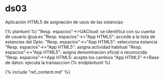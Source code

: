 # ds03

Aplicación HTML5 de asignación de usos de las estancias

{% plantuml %}
"Resp. espacios"->>UACloud: se identifica con su cuenta de usuario @ua.es
"Resp. espacios"->>"App HTML5": accede a la lista de estancias del Dpto.
"Resp. espacios"->>"App HTML5": selecciona estancia
"Resp. espacios"->>"App HTML5": asigna actividad habitual
"Resp. espacios"->>"App HTML5": asigna denominacion oficial o reconocida
"Resp. espacios"->>App HTML5: acepta los cambios
"App HTML5"->>Base de datos: ejecuta la transaccion
{% endplantuml %}

{% include "ref_content.md" %}